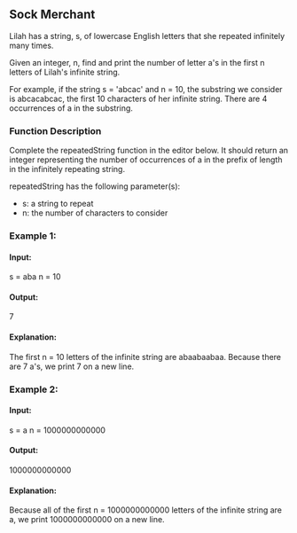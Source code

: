 ## Sock Merchant

Lilah has a string, s, of lowercase English letters that she repeated infinitely many times.

Given an integer, n, find and print the number of letter a's in the first n letters of Lilah's infinite string.

For example, if the string s = 'abcac' and n = 10, the substring we consider is abcacabcac, the first 10 characters of her infinite string. There are 4 occurrences of a in the substring.

### Function Description

Complete the repeatedString function in the editor below. It should return an integer representing the number of occurrences of a in the prefix of length  in the infinitely repeating string.

repeatedString has the following parameter(s):

- s: a string to repeat
- n: the number of characters to consider

### Example 1:

#### Input:
s = aba
n = 10

#### Output:
7

#### Explanation:
The first n = 10 letters of the infinite string are abaabaabaa. Because there are 7 a's, we print 7 on a new line.

### Example 2:

#### Input:
s = a
n = 1000000000000

#### Output:
1000000000000

#### Explanation:
Because all of the first n = 1000000000000 letters of the infinite string are a, we print 1000000000000 on a new line.
